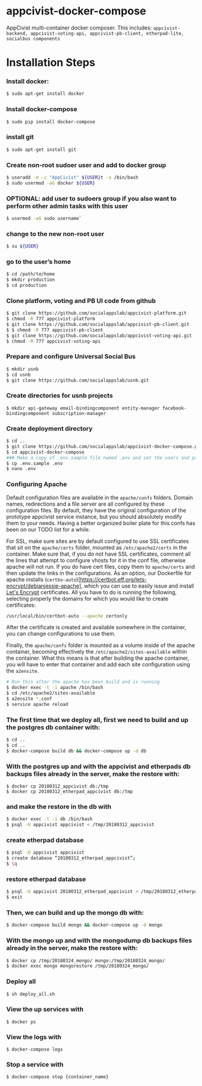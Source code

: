 # appcivist-docker-compose
AppCivist multi-container docker composer. This includes: `appcivist-backend, appcivist-voting-api, appcivist-pb-client, etherpad-lite, socialbus components`

# Installation Steps

### Install docker:
```sh
$ sudo apt-get install docker
```

### Install docker-compose
```sh
$ sudo pip install docker-compose
```

### install git
```sh
$ sudo apt-get install git
```

### Create non-root sudoer user and add to docker group
```sh
$ useradd -m -c "AppCivist" ${USER}t -s /bin/bash
$ sudo usermod -aG docker ${USER}
```

### OPTIONAL: add user to sudoers group if you also want to perform other admin tasks with this user 
```sh
$ usermod -aG sudo username`
```

### change to the new non-root user
```sh
$ su ${USER}
```

### go to the user’s home
```sh
$ cd /path/to/home
$ mkdir production
$ cd production
```
### Clone platform, voting and PB UI code from github
```sh
$ git clone https://github.com/socialappslab/appcivist-platform.git
$ chmod -R 777 appcivist-platform 
$ git clone https://github.com/socialappslab/appcivist-pb-client.git
$ $ chmod -R 777 appcivist-pb-client
$ git clone https://github.com/socialappslab/appcivist-voting-api.git
$ chmod -R 777 appcivist-voting-api
```

### Prepare and configure Universal Social Bus 
```sh
$ mkdir usnb
$ cd usnb
$ git clone https://github.com/socialappslab/usnb.git
```

### Create directories for usnb projects
```
$ mkdir api-gateway email-bindingcomponent entity-manager facebook-bindingcomponent subscription-manager
```
 
### Create deployment directory
```sh
$ cd ..
$ git clone https://github.com/socialappslab/appcivist-docker-compose.git
$ cd appcivist-docker-compose
### Make a copy of .env.sample file named .env and set the users and password for all the systems
$ cp .env.sample .env
$ nano .env
```

### Configuring Apache

Default configuration files are available in the `apache/confs` folders. Domain names, redirections and a file server are all configured by these configuration files. By default, they have the original configuration of the prototype appcivist service instance, but you should absolutely modify them to your needs. Having a better organized boiler plate for this confs has been on our TODO list for a while. 

For SSL, make sure sites are by default configured to use SSL certificates that sit on the `apache/certs` folder, mounted as `/etc/apache2/certs` in the container. Make sure that, if you do not have SSL certificates, comment all the lines that attempt to configure vhosts for it in the conf file, otherwise apache will not run. If you do have cert files, copy them to `apache/certs` and then update the links in the configurations. As an option, our Dockerfile for apache installs (`certbo-auto`)[https://certbot.eff.org/lets-encrypt/debianjessie-apache], which you can use to easily issue and install [Let's Encrypt](https://letsencrypt.org/) certificates. All you have to do is running the following, selecting properly the domains for which you would like to create certificates:

```sh
/usr/local/bin/certbot-auto --apache certonly
```

After the certificate is created and available somewhere in the container, you can change configurations to use them. 

Finally, the `apache/confs` folder is mounted as a volume inside of the apache container, becoming effectively the `/etc/apache2/sites-available` within the container. What this means is that after building the apache container, you will have to enter that container and add each site configuration using the `a2ensite`. 
```sh
# Run this after the apache has been build and is running
$ docker exec -t -i apache /bin/bash
$ cd /etc/apache2/sites-available
$ a2ensite *.conf
$ service apache reload
```


### The first time that we deploy all, first we need to build and up the postgres db container with:
```sh 
$ cd ..
$ cd ..
$ docker-compose build db && docker-compose up -d db
```

### With the postgres up and with the appcivist and etherpads db backups files already in the server, make the restore with:
```
$ docker cp 20180312_appcivist db:/tmp
$ docker cp 20180312_etherpad_appcivist db:/tmp
```

### and make the restore in the db with
```sh
$ docker exec -t -i db /bin/bash 
$ psql -U appcivist appcivist < /tmp/20180312_appcivist
```

### create etherpad database
```sh
$ psql -U appcivist appcivist
$ create database “20180312_etherpad_appcivist”;
$ \q
```

### restore etherpad database
```sh
$ psql -U appcivist 20180312_etherpad_appcivist < /tmp/20180312_etherpad_appcivist
$ exit
```
 
### Then, we can build and up the mongo db with:
```sh
$ docker-compose build mongo && docker-compose up -d mongo
```

### With the mongo up and with the mongodump db backups files already in the server, make the restore with:
```sh
$ docker cp /tmp/20180324_mongo/ mongo:/tmp/20180324_mongo/
$ docker exec mongo mongorestore /tmp/20180324_mongo/
```

### Deploy all
```sh
$ sh deploy_all.sh
```
 
### View the up services with
`$ docker ps` 
### View the logs with
`$ docker-compose logs`

### Stop a service with
`$ docker-compose stop {container_name}`
